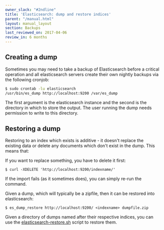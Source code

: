 ```yaml
---
owner_slack: "#2ndline"
title: 'Elasticsearch: dump and restore indices'
parent: "/manual.html"
layout: manual_layout
section: Backups
last_reviewed_on: 2017-04-06
review_in: 6 months
---
```


## Creating a dump

Sometimes you may need to take a backup of Elasticsearch before a
critical operation and all elasticsearch servers create their own
nightly backups via the following cronjob:

```bash
$ sudo crontab -lu elasticsearch
/usr/bin/es_dump http://localhost:9200 /var/es_dump
```

The first argument is the elasticsearch instance and the second is the
directory in which to store the output. The user running the dump needs
permission to write to this directory.

## Restoring a dump

Restoring to an index which exists is additive - it doesn't replace the
existing data or delete any documents which don't exist in the dump.
This means that:

If you want to replace something, you have to delete it first:

```
$ curl -XDELETE 'http://localhost:9200/indexname/'
```

If the import fails (as it sometimes does), you can simply re-run the command.

Given a dump, which will typically be a zipfile, then it can be restored
into elasticsearch:

```
$ es_dump_restore http://localhost:9200/ <indexname> dumpfile.zip
```

Given a directory of dumps named after their respective indices, you can
use the [elasticsearch-restore.sh](https://github.digital.cabinet-office.gov.uk/gds/env-sync-and-backup/blob/master/scripts/elasticsearch-restore.sh)
script to restore them.
